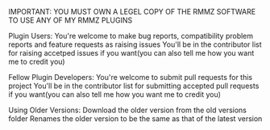 IMPORTANT: YOU MUST OWN A LEGEL COPY OF THE RMMZ SOFTWARE TO USE ANY OF MY RMMZ PLUGINS

Plugin Users:
You're welcome to make bug reports, compatibility problem reports and feature requests as raising issues
You'll be in the contributor list for raising accetped issues if you want(you can also tell me how you want me to credit you)

Fellow Plugin Developers:
You're welcome to submit pull requests for this project
You'll be in the contributor list for submitting accepted pull requests if you want(you can also tell me how you want me to credit you)

Using Older Versions:
Download the older version from the old versions folder
Renames the older version to be the same as that of the latest version
